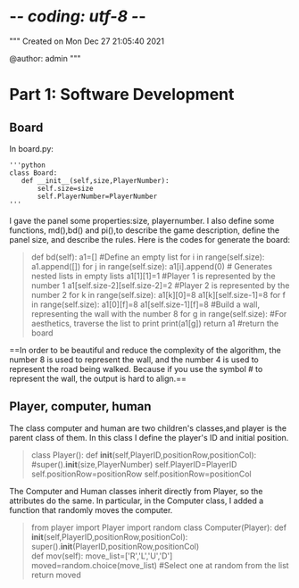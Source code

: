 # -*- coding: utf-8 -*-
"""
Created on Mon Dec 27 21:05:40 2021

@author: admin
"""
# Part 1: Software Development

## Board

In board.py:

    '''python
    class Board:
       def __init__(self,size,PlayerNumber):
           self.size=size
           self.PlayerNumber=PlayerNumber
    '''

I gave the panel some properties:size, playernumber.
I also define some functions, md(),bd() and pi(),to describe the game description, define the panel size, and describe the rules.
Here is the codes for generate the board:
>def bd(self):
        a1=[] #Define an empty list
        for i in range(self.size):
            a1.append([])
            for j in range(self.size):
                    a1[i].append(0) # Generates nested lists in empty lists
        a1[1][1]=1 #Player 1 is represented by the number 1
        a1[self.size-2][self.size-2]=2 #Player 2 is represented by the number 2
        for k in range(self.size):
            a1[k][0]=8
            a1[k][self.size-1]=8 
        for f in range(self.size):
            a1[0][f]=8
            a1[self.size-1][f]=8 #Build a wall, representing the wall with the number 8
        for g in range(self.size): #For aesthetics, traverse the list to print
            print(a1[g])
        return a1 #return the board

==In order to be beautiful and reduce the complexity of the algorithm, the number 8 is used to represent the wall, and the number 4 is used to represent the road being walked. Because if you use the symbol # to represent the wall, the output is hard to align.==

## Player, computer, human
The class computer and human are two children's classes,and player is the parent class of them.
In this class I define the player's ID and initial position.
>class Player():
     def __init__(self,PlayerID,positionRow,positionCol):
        #super().__init__(size,PlayerNumber)
        self.PlayerID=PlayerID
        self.positionRow=positionRow
        self.positionRow=positionCol

The Computer and Human classes inherit directly from Player, so the attributes do the same.
In particular, in the Computer class, I added a function that randomly moves the computer.
>from player import Player
import random
class Computer(Player):
    def __init__(self,PlayerID,positionRow,positionCol):
        super().__init__(PlayerID,positionRow,positionCol)    
>    def mov(self):
        move_list=['R','L','U','D']
        moved=random.choice(move_list) #Select one at random from the list
        return moved
        
        
        

